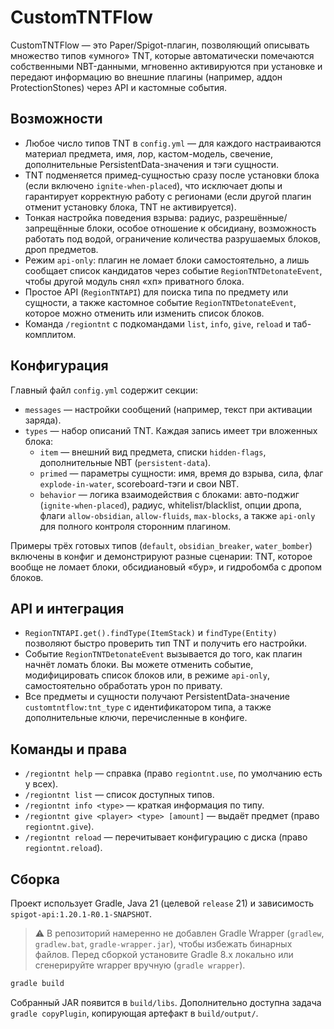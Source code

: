 # CustomTNTFlow

CustomTNTFlow — это Paper/Spigot-плагин, позволяющий описывать множество типов «умного» TNT, которые автоматически помечаются собственными NBT-данными, мгновенно активируются при установке и передают информацию во внешние плагины (например, аддон ProtectionStones) через API и кастомные события.

## Возможности

- Любое число типов TNT в `config.yml` — для каждого настраиваются материал предмета, имя, лор, кастом-модель, свечение, дополнительные PersistentData-значения и тэги сущности.
- TNT подменяется примед-сущностью сразу после установки блока (если включено `ignite-when-placed`), что исключает дюпы и гарантирует корректную работу с регионами (если другой плагин отменит установку блока, TNT не активируется).
- Тонкая настройка поведения взрыва: радиус, разрешённые/запрещённые блоки, особое отношение к обсидиану, возможность работать под водой, ограничение количества разрушаемых блоков, дроп предметов.
- Режим `api-only`: плагин не ломает блоки самостоятельно, а лишь сообщает список кандидатов через событие `RegionTNTDetonateEvent`, чтобы другой модуль снял «хп» приватного блока.
- Простое API (`RegionTNTAPI`) для поиска типа по предмету или сущности, а также кастомное событие `RegionTNTDetonateEvent`, которое можно отменить или изменить список блоков.
- Команда `/regiontnt` с подкомандами `list`, `info`, `give`, `reload` и таб-комплитом.

## Конфигурация

Главный файл `config.yml` содержит секции:

- `messages` — настройки сообщений (например, текст при активации заряда).
- `types` — набор описаний TNT. Каждая запись имеет три вложенных блока:
  - `item` — внешний вид предмета, списки `hidden-flags`, дополнительные NBT (`persistent-data`).
  - `primed` — параметры сущности: имя, время до взрыва, сила, флаг `explode-in-water`, scoreboard-тэги и свои NBT.
  - `behavior` — логика взаимодействия с блоками: авто-поджиг (`ignite-when-placed`), радиус, whitelisт/blacklist, опции дропа, флаги `allow-obsidian`, `allow-fluids`, `max-blocks`, а также `api-only` для полного контроля сторонним плагином.

Примеры трёх готовых типов (`default`, `obsidian_breaker`, `water_bomber`) включены в конфиг и демонстрируют разные сценарии: TNT, которое вообще не ломает блоки, обсидиановый «бур», и гидробомба с дропом блоков.

## API и интеграция

- `RegionTNTAPI.get().findType(ItemStack)` и `findType(Entity)` позволяют быстро проверить тип TNT и получить его настройки.
- Событие `RegionTNTDetonateEvent` вызывается до того, как плагин начнёт ломать блоки. Вы можете отменить событие, модифицировать список блоков или, в режиме `api-only`, самостоятельно обработать урон по привату.
- Все предметы и сущности получают PersistentData-значение `customtntflow:tnt_type` с идентификатором типа, а также дополнительные ключи, перечисленные в конфиге.

## Команды и права

- `/regiontnt help` — справка (право `regiontnt.use`, по умолчанию есть у всех).
- `/regiontnt list` — список доступных типов.
- `/regiontnt info <type>` — краткая информация по типу.
- `/regiontnt give <player> <type> [amount]` — выдаёт предмет (право `regiontnt.give`).
- `/regiontnt reload` — перечитывает конфигурацию с диска (право `regiontnt.reload`).

## Сборка

Проект использует Gradle, Java 21 (целевой `release` 21) и зависимость `spigot-api:1.20.1-R0.1-SNAPSHOT`.

> ⚠️ В репозиторий намеренно не добавлен Gradle Wrapper (`gradlew`, `gradlew.bat`, `gradle-wrapper.jar`), чтобы избежать бинарных файлов. 
> Перед сборкой установите Gradle 8.x локально или сгенерируйте wrapper вручную (`gradle wrapper`).

```bash
gradle build
```

Собранный JAR появится в `build/libs`. Дополнительно доступна задача `gradle copyPlugin`, копирующая артефакт в `build/output/`.
